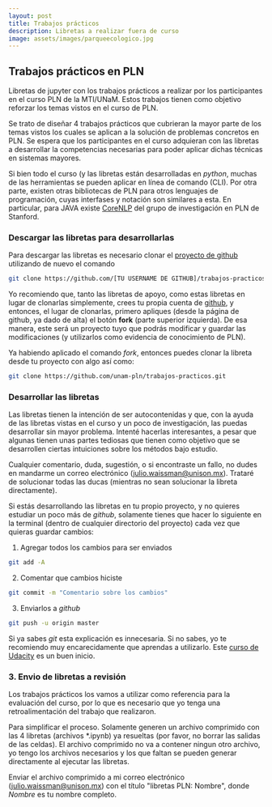 ```yaml
---
layout: post
title: Trabajos prácticos
description: Libretas a realizar fuera de curso
image: assets/images/parqueecologico.jpg
---
```


## Trabajos prácticos en PLN

Libretas de jupyter con los trabajos prácticos a realizar por los
participantes en el curso PLN de la MTI/UNaM. Estos trabajos tienen
como objetivo reforzar los temas vistos en el curso de PLN.

Se trato de diseñar 4 trabajos prácticos que cubrieran la mayor parte de los temas vistos
los cuales se aplican a la solución de problemas concretos en PLN. Se espera que los
participantes en el curso adquieran con las libretas a desarrollar la competencias necesarias
para poder aplicar dichas técnicas en sistemas mayores.

Si bien todo el curso (y las libretas están desarrolladas en *python*, muchas
de las herramientas se pueden aplicar en línea de comando (CLI). Por otra parte,
existen otras bibliotecas de PLN para otros lenguajes de programación, cuyas
interfases y notación son similares a esta. En particular, para JAVA
existe [CoreNLP]( http://stanfordnlp.github.io/CoreNLP/) del grupo de investigación
en PLN de Stanford.

### Descargar las libretas para desarrollarlas

Para descargar las libretas es necesario clonar el [proyecto de
github](https://github.com/unam-pln/trabajos-practicos) utilizando
de nuevo el comando

```sh
git clone https://github.com/[TU USERNAME DE GITHUB]/trabajos-practicos.git
```

Yo recomiendo que, tanto las libretas de apoyo, como estas libretas
en lugar de clonarlas simplemente, crees tu propia cuenta de
[github](github.com), y entonces, el lugar de clonarlas, primero
apliques (desde la página de github, ya dado de alta) el botón
**fork** (parte superior izquierda). De esa manera, este será un proyecto tuyo
que podrás modificar y guardar las modificaciones (y utilizarlos como evidencia
de conocimiento de PLN).

Ya habiendo aplicado el comando *fork*, entonces puedes clonar la libreta
desde tu proyecto con algo así como:

```sh
git clone https://github.com/unam-pln/trabajos-practicos.git
```

### Desarrollar las libretas

Las libretas tienen la intención de ser autocontenidas y que, con la ayuda
de las libretas vistas en el curso y un poco de investigación, las puedas
desarrollar sin mayor problema. Intenté hacerlas interesantes, a pesar que
algunas tienen unas partes tediosas que tienen como objetivo que se desarrollen
ciertas intuiciones sobre los métodos bajo estudio.

Cualquier comentario, duda, sugestión, o si encontraste un fallo, no dudes en
mandarme un correo electrónico (julio.waissman@unison.mx). Trataré de solucionar
todas las ducas (mientras no sean solucionar la libreta directamente).

Si estás desarrollando las libretas en tu propio proyecto, y no quieres
estudiar un poco más de *github*, solamente tienes que hacer lo siguiente
en la terminal (dentro de cualquier directorio del proyecto) cada
vez que quieras guardar cambios:

1. Agregar todos los cambios para ser enviados

```sh
git add -A
```

2. Comentar que cambios hiciste

```sh
git commit -m "Comentario sobre los cambios"
```

3. Enviarlos a *github*

```sh
git push -u origin master
```

Si ya sabes *git* esta explicación es innecesaria. Si no sabes, yo te
recomiendo muy encarecidamente que aprendas a utilizarlo. Este [curso
de
Udacity](https://www.udacity.com/course/how-to-use-git-and-github--ud775)
es un buen inicio.

### 3. Envio de libretas a revisión

Los trabajos prácticos los vamos a utilizar como referencia para la evaluación del
curso, por lo que es necesario que yo tenga una retroalimentación del trabajo
que realizaron.

Para simplificar el proceso. Solamente generen un archivo comprimido con las
4 libretas (archivos *.ipynb) ya resueltas (por favor, no borrar las
salidas de las celdas). El archivo comprimido no va a contener ningun otro
archivo, yo tengo los archivos necesarios y los que faltan se pueden
generar directamente al ejecutar las libretas.

Enviar el archivo comprimido a mi correo electrónico (julio.waissman@unison.mx)
con el título "libretas PLN: Nombre", donde *Nombre* es tu nombre completo.
